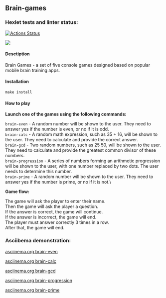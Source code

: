 ## Brain-games

### Hexlet tests and linter status:

[![Actions Status](https://github.com/anagranfd/frontend-project-44/workflows/hexlet-check/badge.svg)](https://github.com/anagranfd/frontend-project-44/actions)

<a href="https://codeclimate.com/github/anagranfd/frontend-project-44/maintainability"><img src="https://api.codeclimate.com/v1/badges/04bec6574cad802cd24a/maintainability" /></a>

#### Desctiption

Brain Games - a set of five console games designed based on popular mobile brain training apps.

#### Installation

```
make install
```

#### How to play

**Launch one of the games using the following commands:**

`brain-even` - A random number will be shown to the user. They need to answer yes if the number is even, or no if it is odd.\
`brain-calc` - A random math expression, such as 35 + 16, will be shown to the user. They need to calculate and provide the correct answer.\
`brain-gcd` - Two random numbers, such as 25 50, will be shown to the user. They need to calculate and provide the greatest common divisor of these numbers.\
`brain-progression` - A series of numbers forming an arithmetic progression will be shown to the user, with one number replaced by two dots. The user needs to determine this number.\
`brain-prime` - A random number will be shown to the user. They need to answer yes if the number is prime, or no if it is not.\

**Game flow:**

The game will ask the player to enter their name.\
Then the game will ask the player a question.\
If the answer is correct, the game will continue.\
If the answer is incorrect, the game will end.\
The player must answer correctly 3 times in a row.\
After that, the game will end.

### Asciibema demonstration:

[asciinema.org brain-even](https://asciinema.org/a/gJx78LPscfwkwgo4brLLHLh93)

[asciinema.org brain-calc](https://asciinema.org/a/siCC7VMTwR4ZSza3mP8AZe5hy)

[asciinema.org brain-gcd](https://asciinema.org/a/zfz5brjEfN8wcxfcZeGidUoFi)

[asciinema.org brain-progression](https://asciinema.org/a/DMkG8vY3zQGlKjQ7rAUEyc2iJ)

[asciinema.org brain-prime](https://asciinema.org/a/nyN3PeeDkZk9uKvs9ze2yDAB0)

